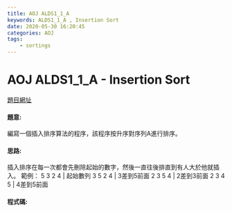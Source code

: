 ```yaml
---
title: AOJ ALDS1_1_A
keywords: ALDS1_1_A , Insertion Sort
date: 2020-05-30 16:20:45
categories: AOJ
tags:
    - sortings
---
```

# AOJ ALDS1_1_A - Insertion Sort
[題目網址](https://onlinejudge.u-aizu.ac.jp/courses/lesson/1/ALDS1/1/ALDS1_1_A)


#### 題意:
編寫一個插入排序算法的程序，該程序按升序對序列A進行排序。
<!-- more -->
#### 思路:
插入排序在每一次都會先刪除起始的數字，然後一直往後排直到有人大於他就插入。
範例：
5 3 2 4 | 起始數列
3 5 2 4 | 3差到5前面
2 3 5 4 | 2差到3前面
2 3 4 5 | 4差到5前面

#### 程式碼:
<script src="https://gist.github.com/Daviswww/2fe34965f5ebae84b864e2f8e54aa299.js"></script>
